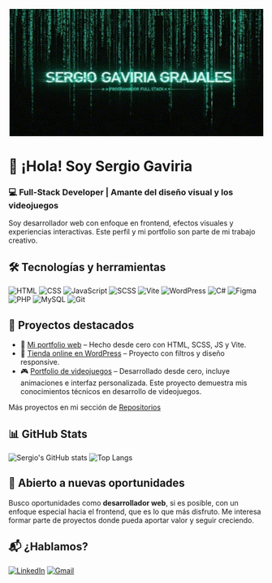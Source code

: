 <p align="center">
  <img src="./banner.gif" alt="Demo" width="500" height="250"/>
</p>


# 👋 ¡Hola! Soy Sergio Gaviria
### 💻 Full-Stack Developer | Amante del diseño visual y los videojuegos

Soy desarrollador web con enfoque en frontend, efectos visuales y experiencias interactivas. Este perfil y mi portfolio son parte de mi trabajo creativo.

## 🛠️ Tecnologías y herramientas

![HTML](https://img.shields.io/badge/-HTML5-E34F26?logo=html5&logoColor=white&style=flat)
![CSS](https://img.shields.io/badge/-CSS3-1572B6?logo=css3&logoColor=white&style=flat)
![JavaScript](https://img.shields.io/badge/-JavaScript-F7DF1E?logo=javascript&logoColor=black&style=flat)
![SCSS](https://img.shields.io/badge/-SCSS-CC6699?logo=sass&logoColor=white&style=flat)
![Vite](https://img.shields.io/badge/-Vite-646CFF?logo=vite&logoColor=white&style=flat)
![WordPress](https://img.shields.io/badge/-WordPress-21759B?logo=wordpress&logoColor=white&style=flat)
![C#](https://img.shields.io/badge/-C%23-239120?logo=c-sharp&logoColor=white&style=flat)
![Figma](https://img.shields.io/badge/-Figma-F24E1E?logo=figma&logoColor=white&style=flat)
![PHP](https://img.shields.io/badge/-PHP-777BB4?logo=php&logoColor=white&style=flat)
![MySQL](https://img.shields.io/badge/-MySQL-4479A1?logo=mysql&logoColor=white&style=flat)
![Git](https://img.shields.io/badge/-Git-F05032?logo=git&logoColor=white&style=flat)
## 🌟 Proyectos destacados

- 🎯 [Mi portfolio web](https://gavi60.github.io/portfolio-fs/) – Hecho desde cero con HTML, SCSS, JS y Vite.
- 🛒 [Tienda online en WordPress](http://glclub.kesug.com/) – Proyecto con filtros y diseño responsive.
- 🎮 [Portfolio de videojuegos](https://gavi60.github.io/portfolio-vg/) – Desarrollado desde cero, incluye animaciones e interfaz personalizada.  Este proyecto demuestra mis conocimientos técnicos en desarrollo de videojuegos.

Más proyectos en mi sección de [Repositorios](https://github.com/gavi60?tab=repositories)

## 📊 GitHub Stats

![Sergio's GitHub stats](https://github-readme-stats.vercel.app/api?username=gavi60&show_icons=true&theme=tokyonight)
![Top Langs](https://github-readme-stats.vercel.app/api/top-langs/?username=gavi60&layout=compact&theme=tokyonight)

## 🚀 Abierto a nuevas oportunidades

Busco oportunidades como **desarrollador web**, si es posible, con un enfoque especial hacia el frontend, que es lo que más disfruto.
Me interesa formar parte de proyectos donde pueda aportar valor y seguir creciendo.  


## 📬 ¿Hablamos?

[![LinkedIn](https://img.shields.io/badge/-LinkedIn-0A66C2?logo=linkedin&logoColor=white)](https://www.linkedin.com/in/sergio-gaviria-grajales-99b816164/)
[![Gmail](https://img.shields.io/badge/-Email-D14836?logo=gmail&logoColor=white)](mailto:sergiogavi60@gmail.com)

